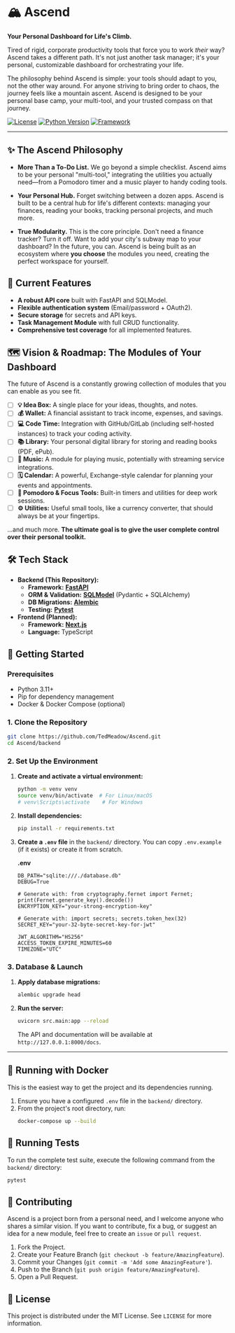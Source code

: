 # 🏔️ Ascend

**Your Personal Dashboard for Life's Climb.**

Tired of rigid, corporate productivity tools that force you to work *their* way? Ascend takes a different path. It's not just another task manager; it's your personal, customizable dashboard for orchestrating your life.

The philosophy behind Ascend is simple: your tools should adapt to you, not the other way around. For anyone striving to bring order to chaos, the journey feels like a mountain ascent. Ascend is designed to be your personal base camp, your multi-tool, and your trusted compass on that journey.


[![License](https://img.shields.io/github/license/TedMeadow/Ascend?style=for-the-badge)](./LICENSE)
[![Python Version](https://img.shields.io/badge/python-3.11+-blue.svg?style=for-the-badge&logo=python)](https://www.python.org/downloads/)
[![Framework](https://img.shields.io/badge/FastAPI-0.119-05998b.svg?style=for-the-badge&logo=fastapi)](https://fastapi.tiangolo.com/)

---

## ✨ The Ascend Philosophy

*   **More Than a To-Do List.** We go beyond a simple checklist. Ascend aims to be your personal "multi-tool," integrating the utilities you actually need—from a Pomodoro timer and a music player to handy coding tools.

*   **Your Personal Hub.** Forget switching between a dozen apps. Ascend is built to be a central hub for life's different contexts: managing your finances, reading your books, tracking personal projects, and much more.

*   **True Modularity.** This is the core principle. Don't need a finance tracker? Turn it off. Want to add your city's subway map to your dashboard? In the future, you can. Ascend is being built as an ecosystem where **you choose** the modules you need, creating the perfect workspace for yourself.

## 🚀 Current Features

*   **A robust API core** built with FastAPI and SQLModel.
*   **Flexible authentication system** (Email/password + OAuth2).
*   **Secure storage** for secrets and API keys.
*   **Task Management Module** with full CRUD functionality.
*   **Comprehensive test coverage** for all implemented features.

## 🗺️ Vision & Roadmap: The Modules of Your Dashboard

The future of Ascend is a constantly growing collection of modules that you can enable as you see fit.

*   [ ] **💡 Idea Box:** A single place for your ideas, thoughts, and notes.
*   [ ] **💰 Wallet:** A financial assistant to track income, expenses, and savings.
*   [ ] **💻 Code Time:** Integration with GitHub/GitLab (including self-hosted instances) to track your coding activity.
*   [ ] **📚 Library:** Your personal digital library for storing and reading books (PDF, ePub).
*   [ ] **🎵 Music:** A module for playing music, potentially with streaming service integrations.
*   [ ] **🗓️ Calendar:** A powerful, Exchange-style calendar for planning your events and appointments.
*   [ ] **🍅 Pomodoro & Focus Tools:** Built-in timers and utilities for deep work sessions.
*   [ ] **⚙️ Utilities:** Useful small tools, like a currency converter, that should always be at your fingertips.

...and much more. **The ultimate goal is to give the user complete control over their personal toolkit.**

## 🛠️ Tech Stack

*   **Backend (This Repository):**
    *   **Framework:** [**FastAPI**](https://fastapi.tiangolo.com/)
    *   **ORM & Validation:** [**SQLModel**](https://sqlmodel.tiangolo.com/) (Pydantic + SQLAlchemy)
    *   **DB Migrations:** [**Alembic**](https://alembic.sqlalchemy.org/en/latest/)
    *   **Testing:** [**Pytest**](https://docs.pytest.org/en/7.1.x/)
*   **Frontend (Planned):**
    *   **Framework:** [**Next.js**](https://nextjs.org/)
    *   **Language:** TypeScript

## 🚀 Getting Started

### Prerequisites

*   Python 3.11+
*   Pip for dependency management
*   Docker & Docker Compose (optional)

### 1. Clone the Repository

```bash
git clone https://github.com/TedMeadow/Ascend.git
cd Ascend/backend
```

### 2. Set Up the Environment

1.  **Create and activate a virtual environment:**
    ```bash
    python -m venv venv
    source venv/bin/activate  # For Linux/macOS
    # venv\Scripts\activate    # For Windows
    ```

2.  **Install dependencies:**
    ```bash
    pip install -r requirements.txt
    ```

3.  **Create a `.env` file** in the `backend/` directory. You can copy `.env.example` (if it exists) or create it from scratch.

    **.env**
    ```env
    DB_PATH="sqlite:///./database.db"
    DEBUG=True

    # Generate with: from cryptography.fernet import Fernet; print(Fernet.generate_key().decode())
    ENCRYPTION_KEY="your-strong-encryption-key"

    # Generate with: import secrets; secrets.token_hex(32)
    SECRET_KEY="your-32-byte-secret-key-for-jwt"
    
    JWT_ALGORITHM="HS256"
    ACCESS_TOKEN_EXPIRE_MINUTES=60
    TIMEZONE="UTC"
    ```

### 3. Database & Launch

1.  **Apply database migrations:**
    ```bash
    alembic upgrade head
    ```

2.  **Run the server:**
    ```bash
    uvicorn src.main:app --reload
    ```
    The API and documentation will be available at `http://127.0.0.1:8000/docs`.

---

## 🐳 Running with Docker

This is the easiest way to get the project and its dependencies running.

1.  Ensure you have a configured `.env` file in the `backend/` directory.
2.  From the project's root directory, run:
    ```bash
    docker-compose up --build
    ```

## 🧪 Running Tests

To run the complete test suite, execute the following command from the `backend/` directory:
```bash
pytest
```

## 🤝 Contributing

Ascend is a project born from a personal need, and I welcome anyone who shares a similar vision. If you want to contribute, fix a bug, or suggest an idea for a new module, feel free to create an `issue` or `pull request`.

1.  Fork the Project.
2.  Create your Feature Branch (`git checkout -b feature/AmazingFeature`).
3.  Commit your Changes (`git commit -m 'Add some AmazingFeature'`).
4.  Push to the Branch (`git push origin feature/AmazingFeature`).
5.  Open a Pull Request.

## 📜 License

This project is distributed under the MIT License. See `LICENSE` for more information.